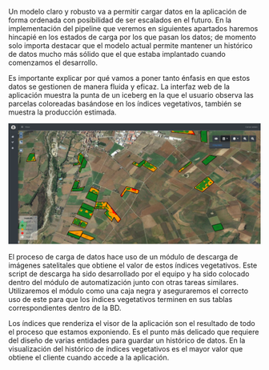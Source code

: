 Un modelo claro y robusto va a permitir cargar datos en la aplicación de forma ordenada con posibilidad de ser escalados en el futuro. En la implementación del pipeline que veremos en siguientes apartados haremos hincapié en los estados de carga por los que pasan los datos; de momento solo importa destacar que el modelo actual permite mantener un histórico de datos mucho más sólido que el que estaba implantado cuando comenzamos el desarrollo. 

Es importante explicar por qué vamos a poner tanto énfasis en que estos datos se gestionen de manera fluida y eficaz. La interfaz web de la aplicación muestra la punta de un iceberg en la que el usuario observa las parcelas coloreadas basándose en los índices vegetativos, también se muestra la producción estimada.

![](figures/visor_GIS.png)

El proceso de carga de datos hace uso de un módulo de descarga de imágenes satelitales que obtiene el valor de estos índices vegetativos. Este script de descarga ha sido desarrollado por el equipo y ha sido colocado dentro del módulo de automatización junto con otras tareas similares. Utilizaremos el módulo como una caja negra y aseguraremos el correcto uso de este para que los índices vegetativos terminen en sus tablas correspondientes dentro de la BD.

Los índices que renderiza el visor de la aplicación son el resultado de todo el proceso que estamos exponiendo. Es el punto más delicado que requiere del diseño de varias entidades para guardar un histórico de datos. En la visualización del histórico de índices vegetativos es el mayor valor que obtiene el cliente cuando accede a la aplicación.
